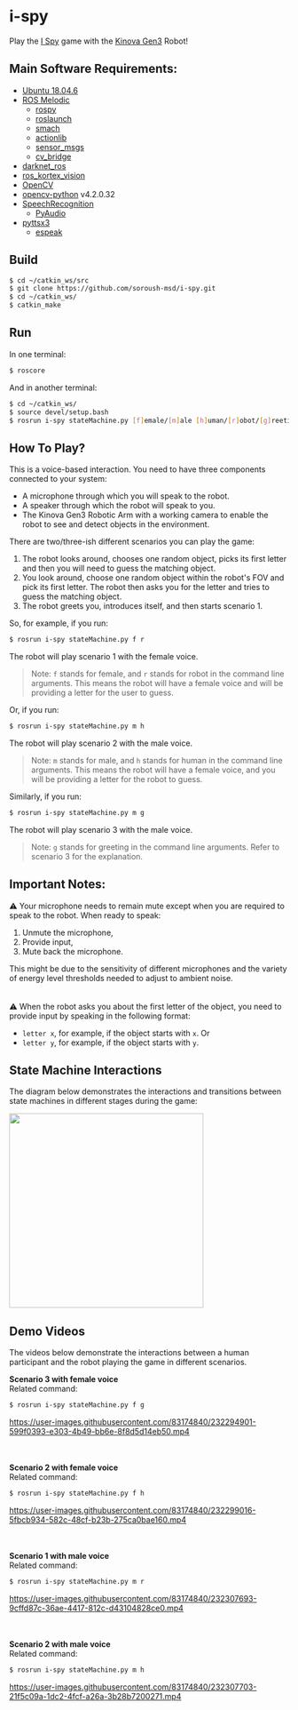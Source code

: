 # i-spy
Play the [I Spy] game with the [Kinova Gen3] Robot!

## Main Software Requirements:
- [Ubuntu 18.04.6]
- [ROS Melodic]
  - [rospy]
  - [roslaunch]
  - [smach]
  - [actionlib]
  - [sensor_msgs]
  - [cv_bridge]
- [darknet_ros]
- [ros_kortex_vision]
- [OpenCV]
- [opencv-python] v4.2.0.32
- [SpeechRecognition]
  - [PyAudio]
- [pyttsx3]
  - [espeak]

## Build

```sh
$ cd ~/catkin_ws/src
$ git clone https://github.com/soroush-msd/i-spy.git
$ cd ~/catkin_ws/
$ catkin_make
```
## Run

In one terminal:
```sh
$ roscore
```
And in another terminal:
```sh
$ cd ~/catkin_ws/
$ source devel/setup.bash
$ rosrun i-spy stateMachine.py [f]emale/[m]ale [h]uman/[r]obot/[g]reeting
```
## How To Play?
This is a voice-based interaction. You need to have three components connected to your system:
- A microphone through which you will speak to the robot.
- A speaker through which the robot will speak to you.
- The Kinova Gen3 Robotic Arm with a working camera to enable the robot to see and detect objects in the environment.

There are two/three-ish different scenarios you can play the game:
1. The robot looks around, chooses one random object, picks its first letter and then you will need to guess the matching object.
2. You look around, choose one random object within the robot's FOV and pick its first letter. The robot then asks you for the letter and tries to guess the matching object.
3. The robot greets you, introduces itself, and then starts scenario 1.


So, for example, if you run:
```sh
$ rosrun i-spy stateMachine.py f r
```
The robot will play scenario 1 with the female voice.
> Note: `f` stands for female, and `r` stands for robot in the command line arguments. This means the robot will have a female voice and will be providing a letter for the user to guess.

Or, if you run:
```sh
$ rosrun i-spy stateMachine.py m h
```
The robot will play scenario 2 with the male voice.
> Note: `m` stands for male, and `h` stands for human in the command line arguments. This means the robot will have a female voice, and you will be providing a letter for the robot to guess.

Similarly, if you run:
```sh
$ rosrun i-spy stateMachine.py m g
```
The robot will play scenario 3 with the male voice.
> Note: `g` stands for greeting in the command line arguments. Refer to scenario 3 for the explanation.


## Important Notes:
:warning: Your microphone needs to remain mute except when you are required to speak to the robot. When ready to speak:
1. Unmute the microphone,
2. Provide input, 
3. Mute back the microphone.

This might be due to the sensitivity of different microphones and the variety of energy level thresholds needed to adjust to ambient noise.\
\
\
:warning: When the robot asks you about the first letter of the object, you need to provide input by speaking in the following format:
- `letter x`, for example, if the object starts with `x`. Or
- `letter y`, for example, if the object starts with `y`.

## State Machine Interactions
The diagram below demonstrates the interactions and transitions between state machines in different stages during the game:

<img src="https://user-images.githubusercontent.com/83174840/176863533-5570e49f-d987-4cc4-bc51-cee35bc2f47f.png" width="350" height="350" />

## Demo Videos
The videos below demonstrate the interactions between a human participant and the robot playing the game in different scenarios.

**Scenario 3 with female voice**\
Related command:
```sh
$ rosrun i-spy stateMachine.py f g
```
https://user-images.githubusercontent.com/83174840/232294901-599f0393-e303-4b49-bb6e-8f8d5d14eb50.mp4


\
\
**Scenario 2 with female voice**\
Related command:
```sh
$ rosrun i-spy stateMachine.py f h
```
https://user-images.githubusercontent.com/83174840/232299016-5fbcb934-582c-48cf-b23b-275ca0bae160.mp4


\
\
**Scenario 1 with male voice**\
Related command:
```sh
$ rosrun i-spy stateMachine.py m r
```
https://user-images.githubusercontent.com/83174840/232307693-9cffd87c-36ae-4417-812c-d43104828ce0.mp4


\
\
**Scenario 2 with male voice**\
Related command:
```sh
$ rosrun i-spy stateMachine.py m h
```
https://user-images.githubusercontent.com/83174840/232307703-21f5c09a-1dc2-4fcf-a26a-3b28b7200271.mp4



  [darknet_ros]: <https://github.com/leggedrobotics/darknet_ros>
  [OpenCV]: <https://docs.opencv.org/4.x/d7/d9f/tutorial_linux_install.html>
  [SpeechRecognition]: <https://pypi.org/project/SpeechRecognition/>
  [pyttsx3]: <https://pypi.org/project/pyttsx3/>
  [cv_bridge]: <http://wiki.ros.org/cv_bridge>
  [smach]: <http://wiki.ros.org/smach>
  [opencv-python]: <https://pypi.org/project/opencv-python/>
  [actionlib]: <http://wiki.ros.org/actionlib>
  [sensor_msgs]: <http://wiki.ros.org/sensor_msgs>
  [roslaunch]: <http://wiki.ros.org/roslaunch/API%20Usage>
  [rospy]: <http://wiki.ros.org/rospy>
  [ROS Melodic]: <http://wiki.ros.org/melodic/Installation/Ubuntu>
  [Ubuntu 18.04.6]: <https://releases.ubuntu.com/18.04/>
  [Kinova Gen3]: <https://www.kinovarobotics.com/product/gen3-robots>
  [ros_kortex_vision]: <https://github.com/Kinovarobotics/ros_kortex_vision>
  [espeak]: <http://espeak.sourceforge.net>
  [PyAudio]: <http://people.csail.mit.edu/hubert/pyaudio/#downloads>
  [I Spy]: <https://en.wikipedia.org/wiki/I_spy>
